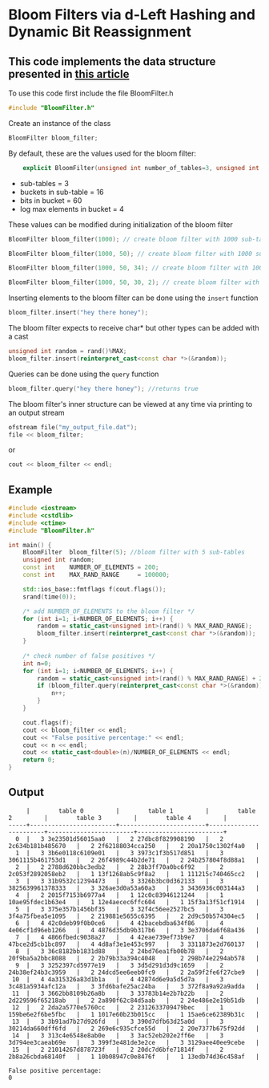 # Bloom Filters via d-Left Hashing and Dynamic Bit Reassignment  

## This code implements the data structure presented in [this article](https://pdfs.semanticscholar.org/c969/d09434e1b3326053e76fc466b62402942d06.pdf)

To use this code first include the file BloomFilter.h  
```cpp
#include "BloomFilter.h"
```

Create an instance of the class  
```cpp
BloomFilter bloom_filter;
```
By default, these are the values used for the bloom filter:
```cpp
    explicit BloomFilter(unsigned int number_of_tables=3, unsigned int buckets_per_table=16, unsigned int bits_per_bucket=60, unsigned int log_max_elements_in_bucket=4);
```
* sub-tables = 3
* buckets in sub-table = 16 
* bits in bucket = 60
* log max elements in bucket = 4  

These values can be modified during initialization of the bloom filter    
```cpp
BloomFilter bloom_filter(1000); // create bloom filter with 1000 sub-tables

BloomFilter bloom_filter(1000, 50); // create bloom filter with 1000 sub-tables with 50 buckets each

BloomFilter bloom_filter(1000, 50, 34); // create bloom filter with 1000 sub-tables with 50 buckets each and 34 bits in each bucket  

BloomFilter bloom_filter(1000, 50, 30, 2); // create bloom filter with 1000 sub-tables with 50 buckets each, 30 bits in each bucket and a maximum of 2^2 elements per bucket
```

Inserting elements to the bloom filter can be done using the `insert` function  
```cpp
bloom_filter.insert("hey there honey");
```

The bloom filter expects to receive char* but other types can be added with a cast  
```cpp
unsigned int random = rand()%MAX;
bloom_filter.insert(reinterpret_cast<const char *>(&random));
```

Queries can be done using the `query` function  
```cpp
bloom_filter.query("hey there honey"); //returns true
```

The bloom filter's inner structure can be viewed at any time via printing to an output stream
```cpp
ofstream file("my_output_file.dat");
file << bloom_filter;
```
or
```cpp
cout << bloom_filter << endl;
```
## Example
```cpp
#include <iostream>
#include <cstdlib>
#include <ctime>
#include "BloomFilter.h"

int main() {
    BloomFilter  bloom_filter(5); //bloom filter with 5 sub-tables
    unsigned int random;
    const int    NUMBER_OF_ELEMENTS = 200;
    const int    MAX_RAND_RANGE     = 100000;

    std::ios_base::fmtflags f(cout.flags());
    srand(time(0));

    /* add NUMBER_OF_ELEMENTS to the bloom filter */
    for (int i=1; i<NUMBER_OF_ELEMENTS; i++) {
        random = static_cast<unsigned int>(rand() % MAX_RAND_RANGE);
        bloom_filter.insert(reinterpret_cast<const char *>(&random));
    }
    
    /* check number of false positives */
    int n=0;
    for (int i=1; i<NUMBER_OF_ELEMENTS; i++) {
        random = static_cast<unsigned int>(rand() % MAX_RAND_RANGE) + 2*MAX_RAND_RANGE;
        if (bloom_filter.query(reinterpret_cast<const char *>(&random)) == 1) {
            n++;
        }
    }

    cout.flags(f);
    cout << bloom_filter << endl;
    cout << "False positive percentage:" << endl;
    cout << n << endl;
    cout << static_cast<double>(n)/NUMBER_OF_ELEMENTS << endl;
    return 0;
}
```
## Output
```
     |        table 0         |        table 1         |        table 2         |        table 3         |        table 4         |
-----+------------------------+------------------------+------------------------+------------------------+------------------------+
  0  |   3 3e23501d56015aa0   |   2 27dbc8f829908190   |   2 2c634b181b485670   |   2 2f62188034cca250   |   2 20a1750c1302f4a0   |
  1  |   3 3b6e0118c6109e01   |   3 3973c1f3b517d851   |   3 3061115b461753d1   |   2 26f4989c44b2de71   |   2 24b257804f8d88a1   |
  2  |   2 2788d620bbc3edb2   |   2 28b3ff70a0bc6f92   |   2 2c053f2892058eb2   |   1 13f1268ab5c9f8a2   |   1 111215c740465cc2   |
  3  |   3 31b9532c12394473   |   3 3326b3bc0d362133   |   3 3825639961378333   |   3 326ae3d0a53a60a3   |   3 3436936c003144a3   |
  4  |   2 2015f7153b6977a4   |   1 12c0c83946121244   |   1 10ae95fdec1b63e4   |   1 12e4aecec6ffc604   |   1 15f3a13f51cf1914   |
  5  |   3 375e357b1456bf35   |   3 32f4c56ee2527bc5   |   3 3f4a75fbea5e1095   |   2 219881e5655c6395   |   2 2d9c50b574304ec5   |
  6  |   4 42c0deb99f0b0ce6   |   4 42bacebdba634f86   |   4 4e06cf1d96eb1266   |   4 4876d35db9b317b6   |   3 3e3706da6f68a436   |
  7  |   4 4866fbedc9038a27   |   4 42eae739ef73b9e7   |   4 47bce2d5cb1bc897   |   4 4d8af3e1e453c997   |   3 3311873e2d760137   |
  8  |   3 36c8182bb1831d88   |   2 24bd76ea1fb00b78   |   2 20f9ba5a2bbc8088   |   2 2b79b33a394c4048   |   2 298b74e2294ab578   |
  9  |   3 3252397cd5977e19   |   3 3d5d291d3d9c1659   |   2 24b38ef24b3c3959   |   2 24dcd5ee6eeb0fc9   |   2 2a59f2fe6f27cbe9   |
 10  |   4 4a315326a83d1b1a   |   4 42874d6e9a5d5d7a   |   3 3c481a5934afc12a   |   3 3fd6bafe25ac24ba   |   3 372f8a9a92a9adda   |
 11  |   3 3662bb8109b26a8b   |   3 33783b14e2b7b22b   |   2 2d229596f65218ab   |   2 2a890f62c84d5aab   |   2 24e486e2e19b51db   |
 12  |   2 2da2a5770e5760cc   |   2 2312633709479bec   |   1 159be6e2f6be5fbc   |   1 1017e60b23b015cc   |   1 15ae6ce62389b31c   |
 13  |   3 3b91ad7b27d926fd   |   3 390d7dfb63d25a0d   |   3 30214da660dff6fd   |   2 269e6c935cfce55d   |   2 20e7377b675f92dd   |
 14  |   3 313c4e6548e8ab0e   |   3 3ac52eb202e2ff6e   |   3 3d794ee3caeab69e   |   3 399f3e481de3e2ce   |   3 3129aee40ee9cebe   |
 15  |   2 21014267d878723f   |   2 20dc7d6bfe71814f   |   2 2b8a26cbda68140f   |   1 10b08947c0e8476f   |   1 13edb74d36c458af   |

False positive percentage:
0
```
